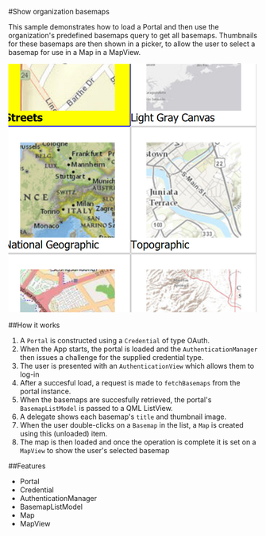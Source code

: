 #Show organization basemaps

This sample demonstrates how to load a Portal and then use the organization's predefined basemaps query to get all basemaps. Thumbnails for these basemaps are then shown in a picker, to allow the user to select a basemap for use in a Map in a MapView.

![](screenshot.png)

##How it works
1. A `Portal` is constructed using a `Credential` of type OAuth.
2. When the App starts, the portal is loaded and the `AuthenticationManager` then issues a challenge for the supplied credential type.
3. The user is presented with an `AuthenticationView` which allows them to log-in
4. After a succesful load, a request is made to `fetchBasemaps` from the portal instance.
5. When the basemaps are succesfully retrieved, the portal's `BasemapListModel` is passed to a QML ListView.
6. A delegate shows each basemap's `title` and thumbnail image.
7. When the user double-clicks on a `Basemap` in the list, a `Map` is created using this (unloaded) item.
8. The map is then loaded and once the operation is complete it is set on a `MapView` to show the user's selected basemap

##Features
- Portal
- Credential
- AuthenticationManager
- BasemapListModel
- Map
- MapView
